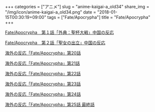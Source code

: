 +++
categories = ["アニメ"]
slug = "anime-kaigai-a_old34"
share_img = "/img/icon/anime-kaigai-a_old34.png"
date = "2018-01-15T00:30:19+09:00"
tags = ["Fate/Apocrypha"]
title = "Fate/Apocrypha"
+++



<a href="http://blog.livedoor.jp/tairikuno/archives/23321337.html" rel="nofollow" target="_blank" title="Fate/Apocrypha　第１話「外典：聖杯大戦」中国の反応">Fate/Apocrypha　第１話「外典：聖杯大戦」中国の反応</a>

<a href="http://blog.livedoor.jp/tairikuno/archives/23557934.html" rel="nofollow" target="_blank" title="Fate/Apocrypha　第２話「聖女の出立」中国の反応">Fate/Apocrypha　第２話「聖女の出立」中国の反応</a>

<a href="http://honyakutyuihou.hatenablog.com/entry/2017/11/27/171014" rel="nofollow" target="_blank" title="海外の反応「Fate/Apocrypha」第20話">海外の反応「Fate/Apocrypha」第20話</a>

<a href="http://honyakutyuihou.hatenablog.com/entry/2017/12/05/235459" rel="nofollow" target="_blank" title="海外の反応「Fate/Apocrypha」第21話">海外の反応「Fate/Apocrypha」第21話</a>

<a href="http://honyakutyuihou.hatenablog.com/entry/2017/12/10/164744" rel="nofollow" target="_blank" title="海外の反応「Fate/Apocrypha」第22話">海外の反応「Fate/Apocrypha」第22話</a>

<a href="http://honyakutyuihou.hatenablog.com/entry/2017/12/18/093719" rel="nofollow" target="_blank" title="海外の反応「Fate/Apocrypha」第23話">海外の反応「Fate/Apocrypha」第23話</a>

<a href="http://honyakutyuihou.hatenablog.com/entry/2017/12/25/121200" rel="nofollow" target="_blank" title="海外の反応「Fate/Apocrypha」第24話">海外の反応「Fate/Apocrypha」第24話</a>

<a href="http://honyakutyuihou.hatenablog.com/entry/2018/01/01/224256" rel="nofollow" target="_blank" title="海外の反応「Fate/Apocrypha」第25話 最終話">海外の反応「Fate/Apocrypha」第25話 最終話</a>
